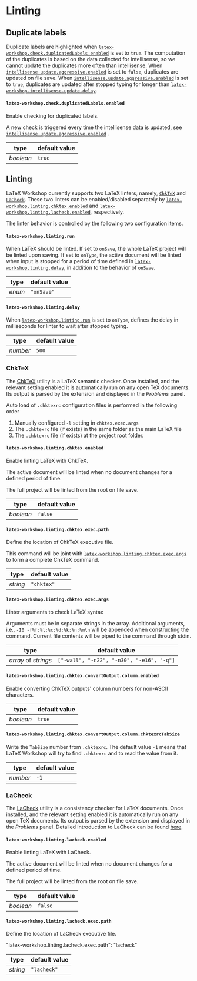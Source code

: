 # Linting

## Duplicate labels

Duplicate labels are highlighted when [`latex-workshop.check.duplicatedLabels.enabled`](#latex-workshopcheckduplicatedLabelsenabled) is set to `true`. The computation of the duplicates is based on the data collected for intellisense, so we cannot update the duplicates more often than intellisense. When [`intellisense.update.aggressive.enabled`](Intellisense#latex-workshopintellisenseupdateaggressiveenabled) is set to `false`, duplicates are updated on file save. When [`intellisense.update.aggressive.enabled`](Intellisense#latex-workshopintellisenseupdateaggressiveenabled) is set to `true`, duplicates are updated after stopped typing for longer than [`latex-workshop.intellisense.update.delay`](Intellisense#latex-workshopintellisenseupdatedelay).

#### `latex-workshop.check.duplicatedLabels.enabled`

Enable checking for duplicated labels.

A new check is triggered every time the intellisense data is updated, see [`intellisense.update.aggressive.enabled`](Intellisense#latex-workshopintellisenseupdateaggressiveenabled) .

| type      | default value |
| --------- | ------------- |
| _boolean_ | `true`        |

## Linting

LaTeX Workshop currently supports two LaTeX linters, namely, [`ChkTeX`](#chktex) and [`LaCheck`](#lacheck). These two linters can be enabled/disabled separately by [`latex-workshop.linting.chktex.enabled`](#latex-workshoplintingchktexenabled) and [`latex-workshop.linting.lacheck.enabled`](#latex-workshoplintinglacheckenabled), respectively.

The linter behavior is controlled by the following two configuration items.

#### `latex-workshop.linting.run`

When LaTeX should be linted. If set to `onSave`, the whole LaTeX project will be linted upon saving. If set to `onType`, the active document will be linted when input is stopped for a period of time defined in [`latex-workshop.linting.delay`](#latex-workshoplintingdelay), in addition to the behavior of `onSave`.

| type   | default value |
| ------ | ------------- |
| _enum_ | `"onSave"`    |

#### `latex-workshop.linting.delay`

When [`latex-workshop.linting.run`](#latex-workshoplintingrun) is set to `onType`, defines the delay in milliseconds for linter to wait after stopped typing. 

| type     | default value |
| -------- | ------------- |
| _number_ | `500`         |


### ChkTeX

The [ChkTeX](https://www.nongnu.org/chktex/) utility is a LaTeX semantic checker. Once installed, and the relevant setting enabled it is automatically run on any open TeX documents. Its output is parsed by the extension and displayed in the _Problems_ panel.

Auto load of `.chktexrc` configuration files is performed in the following order

1. Manually configured `-l` setting in `chktex.exec.args`
1. The `.chktexrc` file (if exists) in the same folder as the main LaTeX file
1. The `.chktexrc` file (if exists) at the project root folder.

#### `latex-workshop.linting.chktex.enabled`

Enable linting LaTeX with ChkTeX.

The active document will be linted when no document changes for a defined period of time.

The full project will be linted from the root on file save.

| type      | default value |
| --------- | ------------- |
| _boolean_ | `false`       |

#### `latex-workshop.linting.chktex.exec.path`

Define the location of ChkTeX executive file.

This command will be joint with [`latex-workshop.linting.chktex.exec.args`](#latex-workshoplintingchktexexecargs) to form a complete ChkTeX command.

| type     | default value |
| -------- | ------------- |
| _string_ | `"chktex"`    |

#### `latex-workshop.linting.chktex.exec.args`

Linter arguments to check LaTeX syntax

Arguments must be in separate strings in the array. Additional arguments, i.e., `-I0 -f%f:%l:%c:%d:%k:%n:%m\n` will be appended when constructing the command. Current file contents will be piped to the command through stdin.

| type                 | default value                             |
| -------------------- | ----------------------------------------- |
| _array_ of _strings_ | `["-wall", "-n22", "-n30", "-e16", "-q"]` |

#### `latex-workshop.linting.chktex.convertOutput.column.enabled`

Enable converting ChkTeX outputs' column numbers for non-ASCII characters.

| type      | default value |
| --------- | ------------- |
| _boolean_ | `true`        |

#### `latex-workshop.linting.chktex.convertOutput.column.chktexrcTabSize`

Write the `TabSize` number from `.chktexrc`. The default value `-1` means that LaTeX Workshop will try to find `.chktexrc` and to read the value from it.

| type     | default value |
| -------- | ------------- |
| _number_ | `-1`          |


### LaCheck

The [LaCheck](https://ctan.org/pkg/lacheck) utility is a consistency checker for LaTeX documents. Once installed, and the relevant setting enabled it is automatically run on any open TeX documents. Its output is parsed by the extension and displayed in the _Problems_ panel. Detailed introduction to LaCheck can be found [here](https://linux.die.net/man/1/lacheck).

#### `latex-workshop.linting.lacheck.enabled`

Enable linting LaTeX with LaCheck.

The active document will be linted when no document changes for a defined period of time.

The full project will be linted from the root on file save.

| type      | default value |
| --------- | ------------- |
| _boolean_ | `false`       |

#### `latex-workshop.linting.lacheck.exec.path`

Define the location of LaCheck executive file.

"latex-workshop.linting.lacheck.exec.path": "lacheck"

| type     | default value |
| -------- | ------------- |
| _string_ | `"lacheck"`    |
